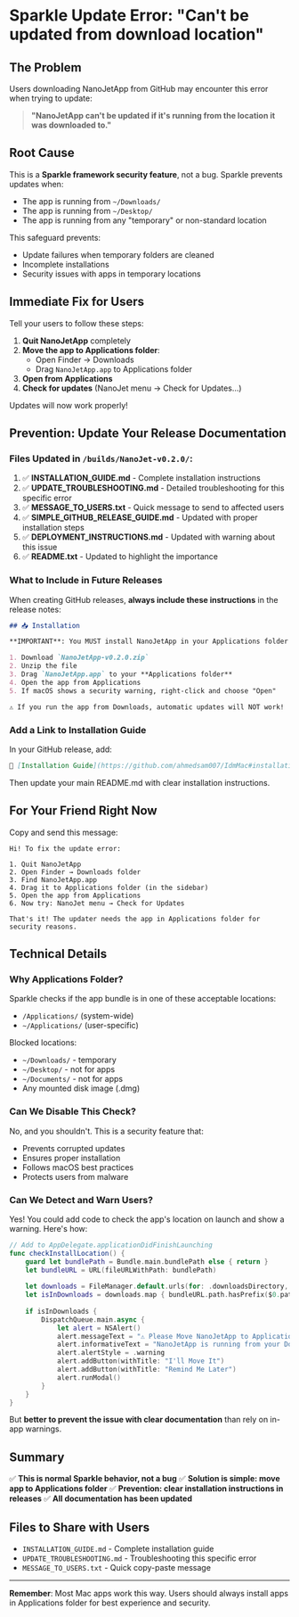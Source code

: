# Sparkle Update Error: "Can't be updated from download location"

## The Problem

Users downloading NanoJetApp from GitHub may encounter this error when trying to update:

> **"NanoJetApp can't be updated if it's running from the location it was downloaded to."**

## Root Cause

This is a **Sparkle framework security feature**, not a bug. Sparkle prevents updates when:
- The app is running from `~/Downloads/`
- The app is running from `~/Desktop/`
- The app is running from any "temporary" or non-standard location

This safeguard prevents:
- Update failures when temporary folders are cleaned
- Incomplete installations
- Security issues with apps in temporary locations

## Immediate Fix for Users

Tell your users to follow these steps:

1. **Quit NanoJetApp** completely
2. **Move the app to Applications folder**:
   - Open Finder → Downloads
   - Drag `NanoJetApp.app` to Applications folder
3. **Open from Applications**
4. **Check for updates** (NanoJet menu → Check for Updates...)

Updates will now work properly!

## Prevention: Update Your Release Documentation

### Files Updated in `/builds/NanoJet-v0.2.0/`:

1. ✅ **INSTALLATION_GUIDE.md** - Complete installation instructions
2. ✅ **UPDATE_TROUBLESHOOTING.md** - Detailed troubleshooting for this specific error
3. ✅ **MESSAGE_TO_USERS.txt** - Quick message to send to affected users
4. ✅ **SIMPLE_GITHUB_RELEASE_GUIDE.md** - Updated with proper installation steps
5. ✅ **DEPLOYMENT_INSTRUCTIONS.md** - Updated with warning about this issue
6. ✅ **README.txt** - Updated to highlight the importance

### What to Include in Future Releases

When creating GitHub releases, **always include these instructions** in the release notes:

```markdown
## 📥 Installation

**IMPORTANT**: You MUST install NanoJetApp in your Applications folder!

1. Download `NanoJetApp-v0.2.0.zip`
2. Unzip the file
3. Drag `NanoJetApp.app` to your **Applications folder**
4. Open the app from Applications
5. If macOS shows a security warning, right-click and choose "Open"

⚠️ If you run the app from Downloads, automatic updates will NOT work!
```

### Add a Link to Installation Guide

In your GitHub release, add:

```markdown
📖 [Installation Guide](https://github.com/ahmedsam007/IdmMac#installation)
```

Then update your main README.md with clear installation instructions.

## For Your Friend Right Now

Copy and send this message:

```
Hi! To fix the update error:

1. Quit NanoJetApp
2. Open Finder → Downloads folder
3. Find NanoJetApp.app
4. Drag it to Applications folder (in the sidebar)
5. Open the app from Applications
6. Now try: NanoJet menu → Check for Updates

That's it! The updater needs the app in Applications folder for security reasons.
```

## Technical Details

### Why Applications Folder?

Sparkle checks if the app bundle is in one of these acceptable locations:
- `/Applications/` (system-wide)
- `~/Applications/` (user-specific)

Blocked locations:
- `~/Downloads/` - temporary
- `~/Desktop/` - not for apps
- `~/Documents/` - not for apps
- Any mounted disk image (.dmg)

### Can We Disable This Check?

No, and you shouldn't. This is a security feature that:
- Prevents corrupted updates
- Ensures proper installation
- Follows macOS best practices
- Protects users from malware

### Can We Detect and Warn Users?

Yes! You could add code to check the app's location on launch and show a warning. Here's how:

```swift
// Add to AppDelegate.applicationDidFinishLaunching
func checkInstallLocation() {
    guard let bundlePath = Bundle.main.bundlePath else { return }
    let bundleURL = URL(fileURLWithPath: bundlePath)
    
    let downloads = FileManager.default.urls(for: .downloadsDirectory, in: .userDomainMask).first
    let isInDownloads = downloads.map { bundleURL.path.hasPrefix($0.path) } ?? false
    
    if isInDownloads {
        DispatchQueue.main.async {
            let alert = NSAlert()
            alert.messageText = "⚠️ Please Move NanoJetApp to Applications"
            alert.informativeText = "NanoJetApp is running from your Downloads folder. For automatic updates to work properly, please move the app to your Applications folder.\n\n1. Quit this app\n2. Drag NanoJetApp to Applications\n3. Open it from Applications"
            alert.alertStyle = .warning
            alert.addButton(withTitle: "I'll Move It")
            alert.addButton(withTitle: "Remind Me Later")
            alert.runModal()
        }
    }
}
```

But **better to prevent the issue with clear documentation** than rely on in-app warnings.

## Summary

✅ **This is normal Sparkle behavior, not a bug**
✅ **Solution is simple: move app to Applications folder**
✅ **Prevention: clear installation instructions in releases**
✅ **All documentation has been updated**

## Files to Share with Users

- `INSTALLATION_GUIDE.md` - Complete installation guide
- `UPDATE_TROUBLESHOOTING.md` - Troubleshooting this specific error
- `MESSAGE_TO_USERS.txt` - Quick copy-paste message

---

**Remember**: Most Mac apps work this way. Users should always install apps in Applications folder for best experience and security.

